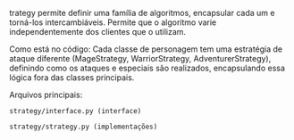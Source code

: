 trategy permite definir uma família de algoritmos, encapsular cada um e torná-los intercambiáveis. Permite que o algoritmo varie independentemente dos clientes que o utilizam.

Como está no código:
Cada classe de personagem tem uma estratégia de ataque diferente (MageStrategy, WarriorStrategy, AdventurerStrategy), definindo como os ataques e especiais são realizados, encapsulando essa lógica fora das classes principais.

Arquivos principais:

    strategy/interface.py (interface)

    strategy/strategy.py (implementações)